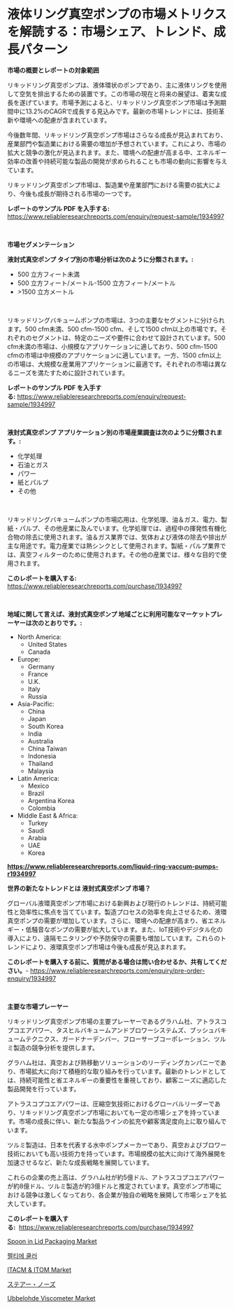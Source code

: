 <p><h1>液体リング真空ポンプの市場メトリクスを解読する：市場シェア、トレンド、成長パターン</h1></p><p><strong>市場の概要とレポートの対象範囲</strong></p>
<p><p>リキッドリング真空ポンプは、液体環状のポンプであり、主に液体リングを使用して空気を排出するための装置です。この市場の現在と将来の展望は、着実な成長を遂げています。市場予測によると、リキッドリング真空ポンプ市場は予測期間中に13.2%のCAGRで成長する見込みです。最新の市場トレンドには、技術革新や環境への配慮が含まれています。</p><p>今後数年間、リキッドリング真空ポンプ市場はさらなる成長が見込まれており、産業部門や製造業における需要の増加が予想されています。これにより、市場の拡大と競争の激化が見込まれます。また、環境への配慮が高まる中、エネルギー効率の改善や持続可能な製品の開発が求められることも市場の動向に影響を与えています。</p><p>リキッドリング真空ポンプ市場は、製造業や産業部門における需要の拡大により、今後も成長が期待される市場の一つです。</p></p>
<p><strong>レポートのサンプル PDF を入手する:</strong> <a href="https://www.reliableresearchreports.com/enquiry/request-sample/1934997">https://www.reliableresearchreports.com/enquiry/request-sample/1934997</a></p>
<p>&nbsp;</p>
<p><strong>市場セグメンテーション</strong></p>
<p><strong>液封式真空ポンプ タイプ別の市場分析は次のように分類されます。:</strong></p>
<p><ul><li>500 立方フィート未満</li><li>500 立方フィート/メートル-1500 立方フィート/メートル</li><li>>1500 立方メートル</li></ul></p>
<p>&nbsp;</p>
<p><p>リキッドリングバキュームポンプの市場は、3つの主要なセグメントに分けられます。500 cfm未満、500 cfm-1500 cfm、そして1500 cfm以上の市場です。それぞれのセグメントは、特定のニーズや要件に合わせて設計されています。500 cfm未満の市場は、小規模なアプリケーションに適しており、500 cfm-1500 cfmの市場は中規模のアプリケーションに適しています。一方、1500 cfm以上の市場は、大規模な産業用アプリケーションに最適です。それぞれの市場は異なるニーズを満たすために設計されています。</p></p>
<p><strong>レポートのサンプル PDF を入手する:</strong>&nbsp;<a href="https://www.reliableresearchreports.com/enquiry/request-sample/1934997">https://www.reliableresearchreports.com/enquiry/request-sample/1934997</a></p>
<p>&nbsp;</p>
<p><strong> 液封式真空ポンプ アプリケーション別の市場産業調査は次のように分類されます。:</strong></p>
<p><ul><li>化学処理</li><li>石油とガス</li><li>パワー</li><li>紙とパルプ</li><li>その他</li></ul></p>
<p>&nbsp;</p>
<p><p>リキッドリングバキュームポンプの市場応用は、化学処理、油＆ガス、電力、製紙・パルプ、その他産業に及んでいます。化学処理では、過程中の揮発性有機化合物の除去に使用されます。油＆ガス業界では、気体および液体の除去や排出が主な用途です。電力産業では熱シンクとして使用されます。製紙・パルプ業界では、真空フィルターのために使用されます。その他の産業では、様々な目的で使用されます。</p></p>
<p><strong>このレポートを購入する:</strong>&nbsp; <a href="https://www.reliableresearchreports.com/purchase/1934997">https://www.reliableresearchreports.com/purchase/1934997</a></p>
<p>&nbsp;</p>
<p><strong>地域に関して言えば、液封式真空ポンプ 地域ごとに利用可能なマーケットプレーヤーは次のとおりです。:</strong></p>
<p><ul>
    <li>
        North America:
        <ul>
            <li>United States</li>
            <li>Canada</li>
        </ul>
    </li>
    <li>
        Europe:
        <ul>
            <li>Germany</li>
            <li>France</li>
            <li>U.K.</li>
            <li>Italy</li>
            <li>Russia</li>
        </ul>
    </li>
    <li>
        Asia-Pacific:
        <ul>
            <li>China</li>
            <li>Japan</li>
            <li>South Korea</li>
            <li>India</li>
            <li>Australia</li>
            <li>China Taiwan</li>
            <li>Indonesia</li>
            <li>Thailand</li>
            <li>Malaysia</li>
        </ul>
    </li>
    <li>
        Latin America:
        <ul>
            <li>Mexico</li>
            <li>Brazil</li>
            <li>Argentina Korea</li>
            <li>Colombia</li>
        </ul>
    </li>
    <li>
        Middle East & Africa:
        <ul>
            <li>Turkey</li>
            <li>Saudi</li>
            <li>Arabia</li>
            <li>UAE</li>
            <li>Korea</li>
        </ul>
    </li>
    </ul></p>
<p><strong><a href="https://www.reliableresearchreports.com/liquid-ring-vaccum-pumps-r1934997">https://www.reliableresearchreports.com/liquid-ring-vaccum-pumps-r1934997</a></strong>&nbsp;</p>
<p><strong>世界の新たなトレンドとは 液封式真空ポンプ 市場？</strong></p>
<p><p>グローバル液環真空ポンプ市場における新興および現行のトレンドは、持続可能性と効率性に焦点を当てています。製造プロセスの効率を向上させるため、液環真空ポンプの需要が増加しています。さらに、環境への配慮が高まり、省エネルギー・低騒音なポンプの需要が拡大しています。また、IoT技術やデジタル化の導入により、遠隔モニタリングや予防保守の需要も増加しています。これらのトレンドにより、液環真空ポンプ市場は今後も成長が見込まれます。</p></p>
<p><strong>このレポートを購入する前に、質問がある場合は問い合わせるか、共有してください。</strong>- <a href="https://www.reliableresearchreports.com/enquiry/pre-order-enquiry/1934997">https://www.reliableresearchreports.com/enquiry/pre-order-enquiry/1934997</a></p>
<p>&nbsp;</p>
<p><strong>主要な市場プレーヤー</strong></p>
<p><p>リキッドリング真空ポンプ市場の主要プレーヤーであるグラハム社、アトラスコプコエアパワー、タスヒルバキュームアンドブロワーシステムズ、ブッシュバキュームテクニクス、ガードナーデンバー、フローサーブコーポレーション、ツルミ製造の競争分析を提供します。 </p><p>グラハム社は、真空および熱移動ソリューションのリーディングカンパニーであり、市場拡大に向けて積極的な取り組みを行っています。最新のトレンドとしては、持続可能性と省エネルギーの重要性を重視しており、顧客ニーズに適応した製品開発を行っています。</p><p>アトラスコプコエアパワーは、圧縮空気技術におけるグローバルリーダーであり、リキッドリング真空ポンプ市場においても一定の市場シェアを持っています。市場の成長に伴い、新たな製品ラインの拡充や顧客満足度向上に取り組んでいます。</p><p>ツルミ製造は、日本を代表する水中ポンプメーカーであり、真空およびブロワー技術においても高い技術力を持っています。市場規模の拡大に向けて海外展開を加速させるなど、新たな成長戦略を展開しています。</p><p>これらの企業の売上高は、グラハム社が約5億ドル、アトラスコプコエアパワーが約8億ドル、ツルミ製造が約3億ドルと推定されています。真空ポンプ市場における競争は激しくなっており、各企業が独自の戦略を展開して市場シェアを拡大しています。</p></p>
<p><strong>このレポートを購入する:</strong>&nbsp;&nbsp;<a href="https://www.reliableresearchreports.com/purchase/1934997">https://www.reliableresearchreports.com/purchase/1934997</a></p>
<p><p><a href="https://issuu.com/reportprime-2/docs/spoon-in-lid-packaging-market-size-2030.pptx">Spoon in Lid Packaging Market</a></p><p><a href="https://github.com/Maeennan456456/Market-Research-Report-List-1/blob/main/409099418823.md">펠티에 쿨러</a></p><p><a href="https://github.com/johnbach50/Market-Research-Report-List-2/blob/main/itacm-itom-market.md">ITACM & ITOM Market</a></p><p><a href="https://github.com/joaejkdzgyljvo6/Market-Research-Report-List-1/blob/main/622155120466.md">ステアー・ノーズ</a></p><p><a href="https://view.publitas.com/reportprime-1/ubbelohde-viscometer-market-offer-valuable-insights-into-market-size-market-share-market-trends-and-projections-spanning-from-2024-to-2031/">Ubbelohde Viscometer Market</a></p></p>